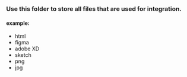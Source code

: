 ### Use this folder to store all files that are used for integration.
#### example:

- html
- figma
- adobe XD
- sketch
- png
- jpg
